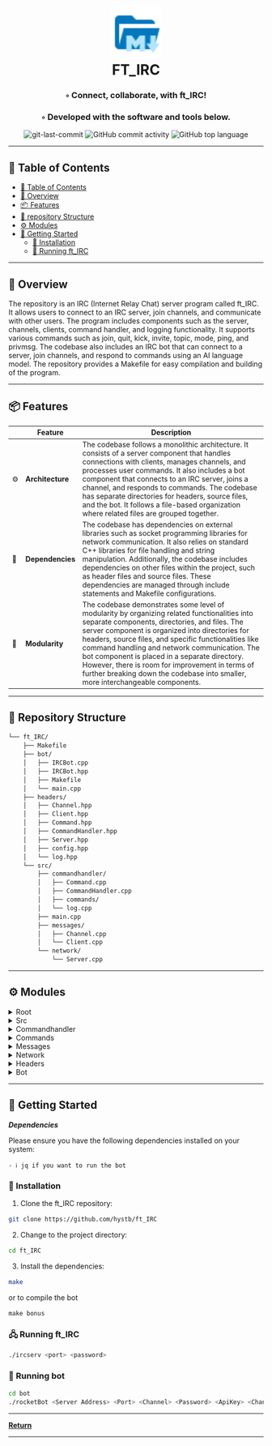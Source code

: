 <div align="center">
<h1 align="center">
<img src="https://raw.githubusercontent.com/PKief/vscode-material-icon-theme/ec559a9f6bfd399b82bb44393651661b08aaf7ba/icons/folder-markdown-open.svg" width="100" />
<br>FT_IRC</h1>
<h3>◦ Connect, collaborate, with ft_IRC!</h3>
<h3>◦ Developed with the software and tools below.</h3>

<p align="center">

</p>
<img src="https://img.shields.io/github/last-commit/hystb/ft_IRC?style=flat-square&color=5D6D7E" alt="git-last-commit" />
<img src="https://img.shields.io/github/commit-activity/m/hystb/ft_IRC?style=flat-square&color=5D6D7E" alt="GitHub commit activity" />
<img src="https://img.shields.io/github/languages/top/hystb/ft_IRC?style=flat-square&color=5D6D7E" alt="GitHub top language" />
</div>

---

## 📖 Table of Contents
- [📖 Table of Contents](#-table-of-contents)
- [📍 Overview](#-overview)
- [📦 Features](#-features)
- [📂 repository Structure](#-repository-structure)
- [⚙️ Modules](#modules)
- [🚀 Getting Started](#-getting-started)
    - [🔧 Installation](#-installation)
    - [🤖 Running ft_IRC](#-running-ft_IRC)
---


## 📍 Overview

The repository is an IRC (Internet Relay Chat) server program called ft_IRC. It allows users to connect to an IRC server, join channels, and communicate with other users. The program includes components such as the server, channels, clients, command handler, and logging functionality. It supports various commands such as join, quit, kick, invite, topic, mode, ping, and privmsg. The codebase also includes an IRC bot that can connect to a server, join channels, and respond to commands using an AI language model. The repository provides a Makefile for easy compilation and building of the program.

---

## 📦 Features

|    | Feature            | Description                                                                                                        |
|----|--------------------|--------------------------------------------------------------------------------------------------------------------|
| ⚙️ | **Architecture**   | The codebase follows a monolithic architecture. It consists of a server component that handles connections with clients, manages channels, and processes user commands. It also includes a bot component that connects to an IRC server, joins a channel, and responds to commands. The codebase has separate directories for headers, source files, and the bot. It follows a file-based organization where related files are grouped together.|
| 🔗 | **Dependencies**   | The codebase has dependencies on external libraries such as socket programming libraries for network communication. It also relies on standard C++ libraries for file handling and string manipulation. Additionally, the codebase includes dependencies on other files within the project, such as header files and source files. These dependencies are managed through include statements and Makefile configurations.|
| 🧩 | **Modularity**     | The codebase demonstrates some level of modularity by organizing related functionalities into separate components, directories, and files. The server component is organized into directories for headers, source files, and specific functionalities like command handling and network communication. The bot component is placed in a separate directory. However, there is room for improvement in terms of further breaking down the codebase into smaller, more interchangeable components.|

---


## 📂 Repository Structure

```sh
└── ft_IRC/
    ├── Makefile
    ├── bot/
    │   ├── IRCBot.cpp
    │   ├── IRCBot.hpp
    │   ├── Makefile
    │   └── main.cpp
    ├── headers/
    │   ├── Channel.hpp
    │   ├── Client.hpp
    │   ├── Command.hpp
    │   ├── CommandHandler.hpp
    │   ├── Server.hpp
    │   ├── config.hpp
    │   └── log.hpp
    └── src/
        ├── commandhandler/
        │   ├── Command.cpp
        │   ├── CommandHandler.cpp
        │   ├── commands/
        │   └── log.cpp
        ├── main.cpp
        ├── messages/
        │   ├── Channel.cpp
        │   └── Client.cpp
        └── network/
            └── Server.cpp

```

---


## ⚙️ Modules

<details closed><summary>Root</summary>

| File                                                           | Summary                                                                                                                                                                                                                                                                                                                                                                                                                                                                                                                                                                                                                                                                                                                                                                                                                                                                                                                                                                                                          |
| ---                                                            | ---                                                                                                                                                                                                                                                                                                                                                                                                                                                                                                                                                                                                                                                                                                                                                                                                                                                                                                                                                                                                              |
| [Makefile](https://github.com/hystb/ft_IRC/blob/main/Makefile) | This Makefile is used to compile and build an IRC server program called ircserv. The program consists of various components, including the bot, headers, and source files.The main.cpp file is the entry point of the program, while the server.cpp, channel.cpp, and client.cpp files handle network-related functionalities. The commandhandler.cpp file contains command-handling logic, and the log.cpp file manages logging functionality. Additionally, there are separate source files for each command supported by the IRC server.The Makefile specifies the compiler and flags, as well as the target name. It compiles all the source files and creates corresponding object files in the.obj directory. The compiled object files are then linked together to generate the executable ircserv.There are additional targets defined in the Makefile, such as bonus to build the bot, clean to remove object files, fclean to remove the executable and object files, and re to perform a clean build. |

</details>

<details closed><summary>Src</summary>

| File                                                               | Summary                                                                                                                                                                                                                                                                                                              |
| ---                                                                | ---                                                                                                                                                                                                                                                                                                                  |
| [main.cpp](https://github.com/hystb/ft_IRC/blob/main/src/main.cpp) | The code in the main.cpp file checks the command line arguments, specifically the port and password, and then creates an instance of the Server class. If the command line arguments are not provided or are invalid, error messages are printed. The Server instance is then started by calling the start() method. |

</details>

<details closed><summary>Commandhandler</summary>

| File                                                                                                  | Summary                                                                                                                                                                                                                                                                                                                                                                                                                                                                                                                                                             |
| ---                                                                                                   | ---                                                                                                                                                                                                                                                                                                                                                                                                                                                                                                                                                                 |
| [log.cpp](https://github.com/hystb/ft_IRC/blob/main/src/commandhandler/log.cpp)                       | The code in the log.cpp file contains a collection of functions that handle various responses and error messages for an Internet Relay Chat (IRC) server. These functions are responsible for sending messages to clients, such as welcoming them to the network, providing server information, notifying about channel modes and topics, and handling errors related to clients and channels. Additionally, there are functions that log certain events, such as when a client joins a channel, invites another client, kicks a client, or modifies channel modes. |
| [CommandHandler.cpp](https://github.com/hystb/ft_IRC/blob/main/src/commandhandler/CommandHandler.cpp) | The code in `CommandHandler.cpp` defines the implementation of the `CommandHandler` class. It contains the constructor and destructor for the class, as well as the `commands` and `handleCommand` functions. The `commands` function handles the execution of different commands based on the input command string. The `handleCommand` function takes in an input string, a client object, a map of channels, and a map of clients, and creates a `Command` object to execute the command.                                                                        |
| [Command.cpp](https://github.com/hystb/ft_IRC/blob/main/src/commandhandler/Command.cpp)               | The code is a part of an IRC (Internet Relay Chat) bot implementation. It includes the Command class, which is responsible for parsing user input and extracting commands and parameters. The constructor takes in the user input, a pointer to the client object, a map of channels, and a map of clients. The parse function splits the input into the command, content, and parameters. The class also includes getter functions to access the parsed values.                                                                                                    |

</details>

<details closed><summary>Commands</summary>

| File                                                                                             | Summary                                                                                                                                                                                                                                                                                                                                                                                                                                                                                                                                                                                                                                                                                                                                                                                                                                                                                                                                                                                                             |
| ---                                                                                              | ---                                                                                                                                                                                                                                                                                                                                                                                                                                                                                                                                                                                                                                                                                                                                                                                                                                                                                                                                                                                                                 |
| [pass.cpp](https://github.com/hystb/ft_IRC/blob/main/src/commandhandler/commands/pass.cpp)       | The code in `pass.cpp` is part of an IRC (Internet Relay Chat) bot. It handles the `PASS` command, which is used to authenticate a client with a password. The `refuseConnection` function is used to handle different scenarios in which the connection should be refused, such as when the command is missing arguments or when the password is incorrect. The `pass` function receives a command object and checks if the client's password is already unlocked. If it is, it returns an error indicating that the client is already registered. If not, it checks if the command has the correct number of parameters. If not, it calls `refuseConnection` with the appropriate reason. If the number of parameters is correct, it compares the password parameter with the stored password. If they match, it sets the password as unlocked for the client.                                                                                                                                                    |
| [ping.cpp](https://github.com/hystb/ft_IRC/blob/main/src/commandhandler/commands/ping.cpp)       | The code is part of an IRC (Internet Relay Chat) bot application. It includes a command handler that handles the ping command. The ping function takes a Command object as a parameter and extracts the parameters and client information from it. If the number of parameters is not equal to 1, it returns an error message. Otherwise, it sends a PONG message back to the client.                                                                                                                                                                                                                                                                                                                                                                                                                                                                                                                                                                                                                               |
| [invite.cpp](https://github.com/hystb/ft_IRC/blob/main/src/commandhandler/commands/invite.cpp)   | The code is a part of an IRC (Internet Relay Chat) server implementation. It contains a function called invite in the CommandHandler class. This function handles the invite command in IRC. It checks if the command has the correct number of arguments and if the specified channel and client exist. It then checks if the inviting client has the necessary privileges to invite a user to the channel. If all conditions are met, it adds the invited client to the channel's invited list and logs the invitation.                                                                                                                                                                                                                                                                                                                                                                                                                                                                                           |
| [quit.cpp](https://github.com/hystb/ft_IRC/blob/main/src/commandhandler/commands/quit.cpp)       | The code is a part of an IRC (Internet Relay Chat) bot project. It consists of a directory structure with source code files, header files, and a Makefile for build automation. The specific code in quit.cpp defines functions related to handling the QUIT command in the IRC protocol. It includes a function that broadcasts a message to other clients when a client disconnects and a function that handles the QUIT command, setting the client's disconnection status and notifying other clients.                                                                                                                                                                                                                                                                                                                                                                                                                                                                                                          |
| [topic.cpp](https://github.com/hystb/ft_IRC/blob/main/src/commandhandler/commands/topic.cpp)     | The code above is a part of a larger codebase for an IRC bot. This specific file, topic.cpp, contains the implementation of the topic command handler. The topic command allows the bot to set or retrieve the topic of a specific channel in the IRC network. The code checks if the command has the necessary parameters, retrieves the channel name and checks if the channel exists. If the channel exists and the client is a member of the channel, the code sets or retrieves the topic accordingly. If any errors occur during the process, appropriate error messages are returned.                                                                                                                                                                                                                                                                                                                                                                                                                        |
| [mode.cpp](https://github.com/hystb/ft_IRC/blob/main/src/commandhandler/commands/mode.cpp)       | The code is a part of an IRC (Internet Relay Chat) server implementation and specifically handles the mode command. This command allows users to modify various properties of a channel, such as adding or removing channel operator privileges, setting an invite-only mode, restricting topic changes, setting a channel password, and setting a user limit for the channel. The code verifies the command parameters, checks the validity of the mode string, and performs the requested action on the channel based on the flag provided.                                                                                                                                                                                                                                                                                                                                                                                                                                                                       |
| [privmsg.cpp](https://github.com/hystb/ft_IRC/blob/main/src/commandhandler/commands/privmsg.cpp) | The code in privmsg.cpp is part of a larger project called ft_IRC. It handles the PRIVMSG command in an Internet Relay Chat (IRC) server. It checks the parameters passed with the command and performs different actions based on the target. If the target is a channel, it sends the message to all clients in the channel. If the target is a specific client, it sends the message directly to that client. If the target is invalid, it returns an error message.                                                                                                                                                                                                                                                                                                                                                                                                                                                                                                                                             |
| [user.cpp](https://github.com/hystb/ft_IRC/blob/main/src/commandhandler/commands/user.cpp)       | The code in the user.cpp file is part of a larger project called ft_IRC. It is a command handler that handles the USER command in an IRC (Internet Relay Chat) bot. The user function takes a command object as its parameter and performs various checks and operations. It checks if the client is already connected, if the parameters of the command are correct, and sets the real name and username of the client accordingly. Finally, it calls the doLogin function of the client.Overall, this code is responsible for handling the USER command in the IRC bot and managing the relevant client information.                                                                                                                                                                                                                                                                                                                                                                                              |
| [join.cpp](https://github.com/hystb/ft_IRC/blob/main/src/commandhandler/commands/join.cpp)       | The code is a part of an IRC (Internet Relay Chat) bot implemented in C++. It handles the join command, which allows clients to join a channel. The checkArgsJoin function checks the validity of the command's arguments, such as the channel name and password. The join function is called by the command handler and performs the necessary checks and actions to join a channel, including creating a new channel if it doesn't exist, checking channel membership, invite-only and password restrictions, adding the client to the channel, and updating the client and channel information.                                                                                                                                                                                                                                                                                                                                                                                                                  |
| [part.cpp](https://github.com/hystb/ft_IRC/blob/main/src/commandhandler/commands/part.cpp)       | The code in the file part.cpp is part of a larger project called ft_IRC. It is a command handler for an IRC bot. The part command allows a client to leave a specific channel. The code checks if the necessary parameter is provided and returns an error message if not. It then checks if the channel exists and returns an error message if not. If the client is a member of the channel, it sends a message indicating that the client has left the channel, and removes the client from the channel's list of members. If the client is not a member of the channel, it returns an error message.                                                                                                                                                                                                                                                                                                                                                                                                            |
| [kick.cpp](https://github.com/hystb/ft_IRC/blob/main/src/commandhandler/commands/kick.cpp)       | The code is a part of an IRC (Internet Relay Chat) bot application. It is responsible for handling the kick command. The checkArgsKick function validates the arguments of the command. The kick function checks if the client and channel exist, if the client has operator privileges, if the specified client is a member of the channel, and if the client is currently on the channel. If all conditions are met, it sends a kick message to the channel and removes the client from the channel.                                                                                                                                                                                                                                                                                                                                                                                                                                                                                                              |
| [nick.cpp](https://github.com/hystb/ft_IRC/blob/main/src/commandhandler/commands/nick.cpp)       | The code in the file nick.cpp is part of a larger codebase for an IRC (Internet Relay Chat) bot. This specific file contains a function called nick that handles the NICK command in the IRC protocol. The function takes a Command object as a parameter, which contains information about the command and the client who issued it. It extracts the parameters from the Command object and performs various checks on the nickname provided. If the nickname is invalid (contains certain characters or exceeds a certain length), the function returns an error message. If the nickname is already in use by another client, it also returns an error message. If the nickname passes all the checks, the function updates the client's nickname and broadcasts the change to all connected clients. If the client already had a nickname, it sends a message to update the nickname. If the client didn't have a nickname before, it sets the provided nickname and performs additional login-related actions. |

</details>

<details closed><summary>Messages</summary>

| File                                                                              | Summary                                                                                                                                                                                                                                                                                                                                                                                                                                                                                                                  |
| ---                                                                               | ---                                                                                                                                                                                                                                                                                                                                                                                                                                                                                                                      |
| [Client.cpp](https://github.com/hystb/ft_IRC/blob/main/src/messages/Client.cpp)   | The code includes the implementation of the Client class, which represents a client connected to a server. It contains getters and setters for various attributes such as socket, buffer, nickname, username, realname, etc. It also includes methods for sending messages, performing login, and broadcasting messages to other clients in the same channels. The code also includes some helper functions, such as getting a client based on nickname and a method to format and send messages to the client's socket. |
| [Channel.cpp](https://github.com/hystb/ft_IRC/blob/main/src/messages/Channel.cpp) | The Channel class represents a channel in an Internet Relay Chat (IRC) system. It contains functions to add and remove clients, set and unset operators, add and remove invited clients, set various channel attributes such as password, topic, and limits, and retrieve information about the channel and its members. The class also includes functions to send messages to clients in the channel and to update the channel's mode and member list.                                                                  |

</details>

<details closed><summary>Network</summary>

| File                                                                           | Summary                                                                                                                                                                                                                                                                                                                                                                                                                      |
| ---                                                                            | ---                                                                                                                                                                                                                                                                                                                                                                                                                          |
| [Server.cpp](https://github.com/hystb/ft_IRC/blob/main/src/network/Server.cpp) | The code provided represents the implementation of a server in an Internet Relay Chat (IRC) system. The Server class manages connections with clients, receives and processes messages, and handles client disconnections. It listens for incoming connections, accepts clients, and manages client interactions using the CommandHandler class. The Server class also handles signals such as SIGINT, SIGQUIT, and SIGTSTP. |

</details>

<details closed><summary>Headers</summary>

| File                                                                                       | Summary                                                                                                                                                                                                                                                                                                                                                                                                                                                                                                                                                                                                                                                                                                    |
| ---                                                                                        | ---                                                                                                                                                                                                                                                                                                                                                                                                                                                                                                                                                                                                                                                                                                        |
| [Command.hpp](https://github.com/hystb/ft_IRC/blob/main/headers/Command.hpp)               | The Command.hpp file contains the declaration of the Command class. This class represents a command in an IRC (Internet Relay Chat) system. It has private member variables to store the input, command, parameters, content, client, channels, and clients associated with the command. The class has a parse() function to parse the command input. The public interface includes getters for the input, command, parameters, content, channels, clients, and client. It also includes a constructor and a destructor. The class also defines an exception class for invalid command syntax.                                                                                                             |
| [config.hpp](https://github.com/hystb/ft_IRC/blob/main/headers/config.hpp)                 | The code provided is a configuration file `config.hpp` for an IRC (Internet Relay Chat) server. It defines various configurations such as maximum number of clients, network name, server name, server version, and rules for nickname and channel lengths. Additionally, it also defines color codes for different terminal text colors and formatting.                                                                                                                                                                                                                                                                                                                                                   |
| [Server.hpp](https://github.com/hystb/ft_IRC/blob/main/headers/Server.hpp)                 | The code defines the Server class, which represents a server in an IRC (Internet Relay Chat) application. The class handles client connections, manages channels, and processes user commands. It includes functions for initializing the server, handling client disconnections, sending messages to clients, and managing server shutdown. The class also defines custom exceptions for handling errors during server execution.                                                                                                                                                                                                                                                                         |
| [Channel.hpp](https://github.com/hystb/ft_IRC/blob/main/headers/Channel.hpp)               | The code provided is a C++ header file called Channel.hpp. It defines the class Channel, which represents a channel in an Internet Relay Chat (IRC) system. The Channel class has several member functions and attributes that allow for the management of clients, operators, invited users, and various channel settings such as password, topic, and mode. Additionally, it provides functions for sending messages, updating client lists, and more. The Channel class is intended to be used in conjunction with other classes and files in the ft_IRC project.                                                                                                                                       |
| [log.hpp](https://github.com/hystb/ft_IRC/blob/main/headers/log.hpp)                       | The code in `log.hpp` defines various functions for logging different events and error messages in an IRC (Internet Relay Chat) application. These functions include logging welcome messages, server information, channel modes, topics, user lists, MOTD (Message of the Day), and various error messages. The functions take parameters such as clients, channels, nicknames, and other relevant information to generate the appropriate log message.                                                                                                                                                                                                                                                   |
| [CommandHandler.hpp](https://github.com/hystb/ft_IRC/blob/main/headers/CommandHandler.hpp) | The code provided is a header file called CommandHandler.hpp. It contains a class called CommandHandler that handles various commands used in an Internet Relay Chat (IRC) system. The class has private member functions for different commands such as quit, pass, nick, and user. It also has public member functions for other commands like kick, join, invite, topic, mode, ping, privmsg, and part. The class takes a reference to a string as a parameter in the constructor and has a destructor. It also has a public member function called handleCommand that takes multiple parameters including input, client, channels, and clients, and is responsible for handling the incoming commands. |
| [Client.hpp](https://github.com/hystb/ft_IRC/blob/main/headers/Client.hpp)                 | The code represents the header file Client.hpp which defines the class Client. The class contains various member functions and attributes related to a client in an IRC (Internet Relay Chat) system. It includes functions for getting and setting socket, buffer, username, nickname, and realname values. It also includes functions for sending messages, logging in, broadcasting messages from a client, and warning others when a client is leaving. The class also has attributes such as socketFd, passwordUnlocked, toDisconnect, and userConnected.                                                                                                                                             |

</details>

<details closed><summary>Bot</summary>

| File                                                                   | Summary                                                                                                                                                                                                                                                                                                                                                                                                                                                                                                                                                                                                           |
| ---                                                                    | ---                                                                                                                                                                                                                                                                                                                                                                                                                                                                                                                                                                                                               |
| [IRCBot.cpp](https://github.com/hystb/ft_IRC/blob/main/bot/IRCBot.cpp) | The code represents an IRC (Internet Relay Chat) bot that connects to an IRC server, joins a channel, and responds to commands. It uses socket programming to establish a connection with the server, sends and receives messages, and executes commands. Features include creating a socket, connecting to the server, sending messages, receiving messages, parsing commands, generating responses using an AI language model (GPT-3), and handling signals for graceful termination.                                                                                                                           |
| [IRCBot.hpp](https://github.com/hystb/ft_IRC/blob/main/bot/IRCBot.hpp) | The code provided is the header file for an IRCBot class. It includes necessary libraries and defines the class with member variables and functions. The IRCBot class represents an Internet Relay Chat (IRC) bot, designed to connect to a server, join a specific channel, and interact with users. It has functions to create a socket, connect to the server, send and receive IRC messages, handle signals, manage connections, and generate responses using a GPT (Generative Pre-trained Transformer) model. The class also includes exception handling and a destructor.                                  |
| [main.cpp](https://github.com/hystb/ft_IRC/blob/main/bot/main.cpp)     | The code in bot/main.cpp is the entry point of the IRCBot application. It checks if the correct number of command line arguments (6 or 7) are provided. If the arguments are correct, it extracts the server address, port, channel name, password, API key, and an optional channel password from the command line arguments. Then, it creates an instance of the IRCBot class with the provided arguments and runs the bot. If any exception occurs during the execution, it catches the exception and prints the error message. If the incorrect number of arguments is provided, it displays a usage message. |
| [Makefile](https://github.com/hystb/ft_IRC/blob/main/bot/Makefile)     | This Makefile is used to compile the IRCBot program. The program consists of several source files located in the bot directory and its subdirectories. The Makefile sets the compiler to c++ and specifies the compilation flags. The program's name is set to rocketBot. The Makefile contains rules to compile the source files into object files and link them together to create the final executable. The all rule compiles the program, clean rule removes the object files, fclean rule removes the executable, and re rule cleans and recompiles the program.                                             |

</details>

---

## 🚀 Getting Started

***Dependencies***

Please ensure you have the following dependencies installed on your system:

`- ℹ️ jq if you want to run the bot`

### 🔧 Installation

1. Clone the ft_IRC repository:
```sh
git clone https://github.com/hystb/ft_IRC
```

2. Change to the project directory:
```sh
cd ft_IRC
```

3. Install the dependencies:
```sh
make
```
or to compile the bot
```
make bonus
```

### 🖧 Running ft_IRC

```sh
./ircserv <port> <password>
```

### 🤖 Running bot

```sh
cd bot
./rocketBot <Server Address> <Port> <Channel> <Password> <ApiKey> <Channel Password(optional)>
```
---

[**Return**](#Top)

---

